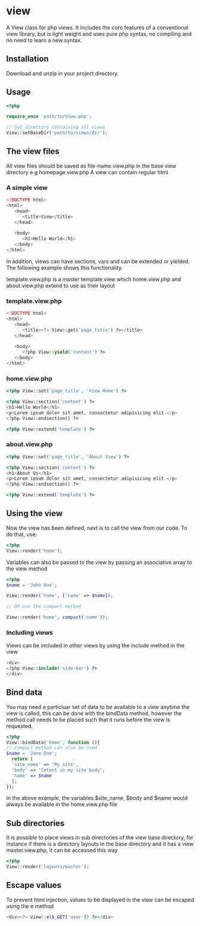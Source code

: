 # view
A View class for php views. It includes the core features of a conventional view library, but is light weight and uses pure php syntax, no compiling and no need to learn a new syntax.

## Installation

Download and unzip in your project directory.

## Usage

```php
<?php

require_once 'path/to/View.php';

// Set directory containing all views
View::setBaseDir('path/to/views/dir');

```

## The view files
All view files should be saved as file-name.view.php in the base view directory e.g homepage.view.php
A view can contain regular html

### A simple view
```php
<!DOCTYPE html>
<html>
   <head>
      <title>View</title>
   </head>
   
   <body>
      <h1>Hello World</h1>
   </body>
</html>
```

In addition, views can have sections, vars and can be extended or yielded. The following example shows this functionality.

template.view.php is a master template view which home.view.php and about.view.php extend to use as their layout

### template.view.php
```php
<!DOCTYPE html>
<html>
   <head>
      <title><?= View::get('page_title') ?></title>
   </head>
   
   <body>
      <?php View::yield('content') ?>
   </body>
</html>
```
### home.view.php

```php
<?php View::set('page_title', 'View Home') ?>

<?php View::section('content') ?>
<h1>Hello World</h1>
<p>Lorem ipsum dolor sit amet, consectetur adipisicing elit.</p>
<?php View::endsection() ?>

<?php View::extend('template') ?>
```

### about.view.php

```php
<?php View::set('page_title', 'About View') ?>

<?php View::section('content') ?>
<h1>About Us</h1>
<p>Lorem ipsum dolor sit amet, consectetur adipisicing elit.</p>
<?php View::endsection() ?>

<?php View::extend('template') ?>
```

## Using the view
Now the view has been defined, next is to call the view from our code. To do that, use:
```php
<?php
View::render('home');
```
Variables can also be passed to the view by passing an associative array to the view method

```php
<?php
$name = 'John Doe';

View::render('home', ['name' => $name]);

// OR use the compact method

View::render('home', compact('name'));
```
### Including views
Views can be included in other views by using the include method in the view 

```php
<div>
<?php View::include('side-bar') ?>
</div>
```

## Bind data
You may need a particluar set of data to be available to a view anytime the view is called, this can be done with the bindData method, however the method call needs to be placed such that it runs before the view is requested.

```php
<?php 
View::bindData('home', function (){
// compact method can also be used
$name = 'Jane Doe';
  return [
  'site_name' => 'My site',
  'body' => 'Cotent in my site body',
  'name' => $name
  ];
});

```
In the above example, the variables $site_name, $body and $name would always be available in the home.view.php file

## Sub directories
It is possible to place views in sub directories of the view base directory, for instance if there is a directory layouts in the base directory and it has a view master.view.php, it can be accessed this way

```php
<?php 
View::render('layouts/master');
```

## Escape values
To prevent html injection, values to be displayed in the view can be escaped using the e method

```php
<div><?= View::e($_GET['user']) ?></div>
```


